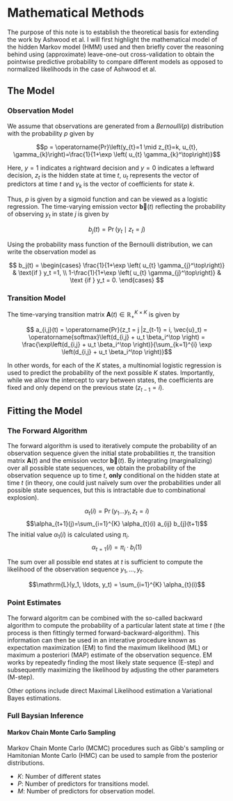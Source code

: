 # Mathematical Methods

The purpose of this note is to establish the theoretical basis for extending the work by Ashwood et al. I will first highlight the mathematical model of the hidden Markov model (HMM) used and then briefly cover the reasoning behind using (approximate) leave-one-out cross-validation to obtain the pointwise predictive probability to compare different models as opposed to normalized likelihoods in the case of Ashwood et al.

## The Model



### Observation Model

We assume that observations are generated from a $Bernoulli(p)$ distribution with the probability $p$ given by

$$p = \operatorname{Pr}\left(y_{t}=1 \mid z_{t}=k, u_{t}, \gamma_{k}\right)=\frac{1}{1+\exp \left( u_{t} \gamma_{k}^\top\right)}$$

Here, $y=1$ indicates a rightward decision and $y=0$ indicates a leftward decision, $z_t$ is the hidden state at time $t$, $u_t$ represents the vector of predictors at time $t$ and $\gamma_{k}$ is the vector of coefficients for state $k$.

Thus, $p$ is given by a sigmoid function and can be viewed as a logistic regression. The time-varying emission vector $\mathbf{\vec b}(t)$ reflecting the probability of observing $y_t$ in state $j$ is given by

$$b_j(t) = \operatorname{Pr}\left(y_t \mid z_t=j\right)$$

Using the probability mass function of the Bernoulli distribution, we can write the observation model as

$$ 
b_j(t) =
\begin{cases}
   \frac{1}{1+\exp \left( u_{t} \gamma_{j}^\top\right)} & \text{if } y_t =1, \\
   1-\frac{1}{1+\exp \left( u_{t} \gamma_{j}^\top\right)} & \text {if } y_t = 0.
 \end{cases}
$$

### Transition Model
The time-varying transition matrix $\mathbf{A}(t)\in \mathbb{R}_+^{K\times K}$ is given by

$$ a_{i,j}(t) = \operatorname{Pr}(z_t = j |z_{t-1} = i, \vec{u}_t) = \operatorname{softmax}\left(d_{i,j} + u_t \beta_i^\top  \right) = \frac{\exp\left(d_{i,j} + u_t \beta_i^\top  \right)}{\sum_{k=1}^{i} \exp \left(d_{i,j} + u_t \beta_i^\top \right)}$$

In other words, for each of the $K$ states, a multinomial logistic regression is used to predict the probability of the next possible $K$ states. Importantly, while we allow the intercept to vary between states, the coefficients are fixed and only depend on the previous state ($z_{t-1} = i$).

## Fitting the Model
### The Forward Algorithm

The forward algorithm is used to iteratively compute the probability of an observation sequence given the initial state probabilities $\pi$, the transition matrix $\mathbf{A}(t)$ and the emission vector $\mathbf{\vec b}(t)$. By integrating (marginalizing) over all possible state sequences, we obtain the probability of the observation sequence up to time $t$, **only** conditional on the hidden state at time $t$ (in theory, one could just naïvely sum over the probabilities under all possible state sequences, but this is intractable due to combinational explosion).

$$\alpha_{\mathrm{t}}(i) =\operatorname{Pr}\left(y_1 \ldots y_t, z_t=i\right)$$
$$\alpha_{t+1}(j)=\sum_{i=1}^{K} \alpha_{t}(i) a_{ij} b_{j}(t+1)$$
The initial value $\alpha_1(i)$ is calculated using $\pi_i$.
$$\alpha_{t=1}(i) = \pi_i \cdot b_{i}(1)$$

The sum over all possible end states at $t$ is sufficient to compute the likelihood of the observation sequence $y_1, \ldots, y_t$.

$$\mathrm{L}(y_1, \ldots, y_t) = \sum_{i=1}^{K} \alpha_{t}(i)$$


### Point Estimates
The forward algoritm can be combined with the so-called backward algorithm to compute the probability of a particular latent state at time $t$ (the process is then fittingly termed forward-backward-algorithm). This information can then be used in an interative procedure known as expectation maximization (EM) to find the maximum likelihood (ML) or maximum a posteriori (MAP) estimate of the observation sequence. EM works by repeatedly finding the most likely state sequence (E-step) and subsequently maximizing the likelihood by adjusting the other parameters (M-step). 

Other options include direct Maximal Likelihood estimation a Variational Bayes estimations.

### Full Baysian Inference
#### Markov Chain Monte Carlo Sampling
Markov Chain Monte Carlo (MCMC) procedures such as Gibb's sampling or Hamitonian Monte Carlo (HMC) can be used to sample from the posterior distributions. 



- $K$: Number of different states
- $P$: Number of predictors for transitions model.
- $M$: Number of predictors for observation model.
